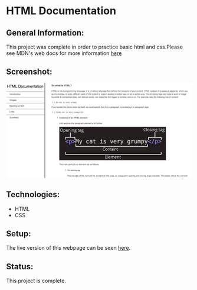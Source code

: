 # HTML Documentation

## General Information:
This project was complete in order to practice basic html and css.Please see MDN's web docs for more information [here](https://developer.mozilla.org/en-US/docs/Learn/Getting_started_with_the_web/HTML_basics)
## Screenshot:
![HTML Documentation clone screenshot](documentation-screenshot.png)
## Technologies:
- HTML
- CSS

## Setup: 
The live version of this webpage can be seen [here](https://tpsst5.github.io/html_documentation_clone/).

## Status:
This project is complete.
